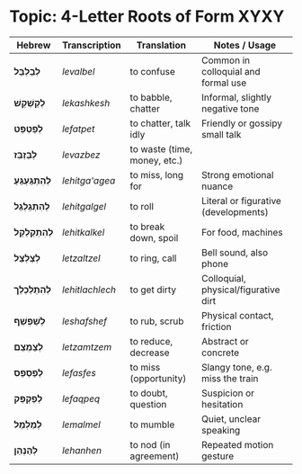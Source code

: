# Topic: 4-Letter Roots of Form XYXY

| **Hebrew**       | **Transcription** | **Translation**                         | **Notes / Usage**                    |
| ---------------- | ----------------- | --------------------------------------- | ------------------------------------ |
| **לְבַלְבֵּל**       | *levalbel*        | to confuse                              | Common in colloquial and formal use  |
| **לְקַשְׁקֵשׁ**      | *lekashkesh*      | to babble, chatter                     | Informal, slightly negative tone     |
| **לְפַטְפֵּט**       | *lefatpet*        | to chatter, talk idly                | Friendly or gossipy small talk       |
| **לְבַזְבֵּז**       | *levazbez*        | to waste (time, money, etc.)            |                       |
| **לְהִתְגַּעְגֵּעַ** | *lehitga'agea*    | to miss, long for                    | Strong emotional nuance              |
| **לְהִתְגַלְגֵל**    | *lehitgalgel*     | to roll                                 | Literal or figurative (developments) |
| **לְהִתְקַלְקֵל**    | *lehitkalkel*     | to break down, spoil                    | For food, machines                   |
| **לְצַלְצֵל**        | *letzaltzel*      | to ring, call                        | Bell sound, also phone               |
| **לְהִתְלַכְלֵך**    | *lehitlachlech*   | to get dirty                            | Colloquial, physical/figurative dirt |
| **לְשַׁפְשֵׁף**      | *leshafshef*      | to rub, scrub                           | Physical contact, friction     |
| **לְצַמְצֵם**        | *letzamtzem*      | to reduce, decrease                     | Abstract or concrete                 |
| **לְפַסְפֵס**        | *lefasfes*        | to miss (opportunity)                 | Slangy tone, e.g. miss the train    |
| **לְפַקְפֵּק**       | *lefaqpeq*        | to doubt, question                   | Suspicion or hesitation   |
| **לְמַלְמֵל**        | *lemalmel*        | to mumble                               | Quiet, unclear speaking              |
| **לְהַנְהֵן**        | *lehanhen*        | to nod (in agreement)                   | Repeated motion gesture        |
